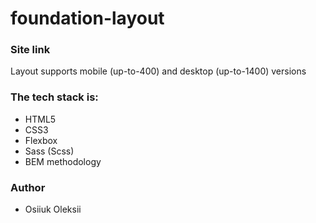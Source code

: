 # foundation-layout

 ### Site link

Layout supports mobile (up-to-400) and desktop (up-to-1400) versions

### The tech stack is:

- HTML5
- CSS3
- Flexbox
- Sass (Scss)
- BEM methodology

### Author

 - Osiiuk Oleksii
